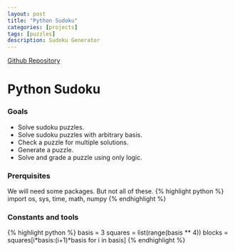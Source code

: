 ```yaml
---
layout: post
title: "Python Sudoku"
categories: [projects]
tags: [puzzles]
description: Sudoku Generator
---
```


[Github Repository](https://aylvisaker.github.io/python-sudoku)

# Python Sudoku
### Goals
* Solve sudoku puzzles.
* Solve sudoku puzzles with arbitrary basis.
* Check a puzzle for multiple solutions.
* Generate a puzzle.
* Solve and grade a puzzle using only logic.

### Prerquisites
We will need some packages. But not all of these.
{% highlight python %}
import os, sys, time, math, numpy
{% endhighlight %}

### Constants and tools
{% highlight python %}
basis = 3
squares = list(range(basis ** 4))
blocks = squares[i*basis:(i+1)*basis for i in basis]
{% endhighlight %}



